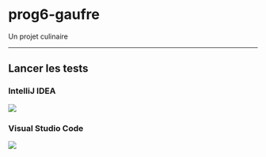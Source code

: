 # prog6-gaufre
Un projet culinaire

---

## Lancer les tests

### IntelliJ IDEA

![](tests_intellij.gif)

### Visual Studio Code

![](tests_vscode.gif)
